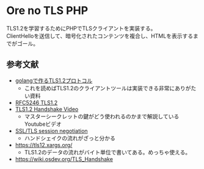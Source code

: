 # Ore no TLS PHP

TLS1.2を学習するためにPHPでTLSクライアントを実装する。  
ClientHelloを送信して、暗号化されたコンテンツを複合し、HTMLを表示するまでがゴール。  

## 参考文献

- [golangで作るTLS1.2プロトコル](https://zenn.dev/satoken/articles/golang-tls1_2)
  - これを読めばTLS1.2のクライアントツールは実装できる非常にありがたい資料
- [RFC5246 TLS1.2](https://tex2e.github.io/rfc-translater/html/rfc5246.html)
- [TLS1.2 Handshake Video](https://www.youtube.com/watch?v=ZkL10eoG1PY)
  - マスターシークレットの鍵がどう使われるのかまで解説しているYoutubeビデオ
- [SSL/TLS session negotiation](https://www.infraexpert.com/study/security28.html)
  - ハンドシェイクの流れがざっと分かる
- https://tls12.xargs.org/
  - TLS1.2のデータの流れがバイト単位で書いてある。めっちゃ使える。
- https://wiki.osdev.org/TLS_Handshake